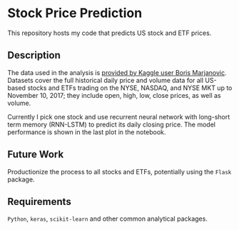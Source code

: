 # Stock Price Prediction #
This repository hosts my code that predicts US stock and ETF prices. 
## Description ##
The data used in the analysis is [provided by Kaggle user Boris Marjanovic](https://www.kaggle.com/borismarjanovic/price-volume-data-for-all-us-stocks-etfs "Kaggle Huge Stock Market Dataset"). Datasets cover the full historical daily price and volume data for all US-based stocks and ETFs trading on the NYSE, NASDAQ, and NYSE MKT up to November 10, 2017; they include open, high, low, close prices, as well as volume. 

Currently I pick one stock and use recurrent neural network with long-short term memory (RNN-LSTM) to predict its daily closing price. The model performance is shown in the last plot in the notebook. 
## Future Work ##
Productionize the process to all stocks and ETFs, potentially using the `Flask` package. 
## Requirements ##
`Python`, `keras`, `scikit-learn` and other common analytical packages. 
